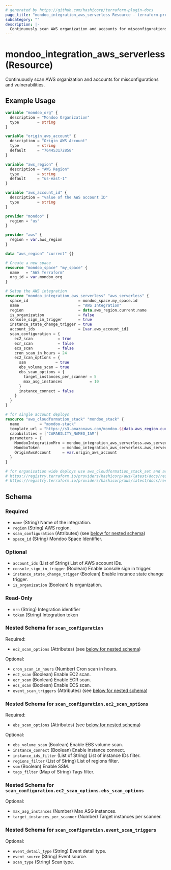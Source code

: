 ```yaml
---
# generated by https://github.com/hashicorp/terraform-plugin-docs
page_title: "mondoo_integration_aws_serverless Resource - terraform-provider-mondoo"
subcategory: ""
description: |-
  Continuously scan AWS organization and accounts for misconfigurations and vulnerabilities.
---
```


# mondoo_integration_aws_serverless (Resource)

Continuously scan AWS organization and accounts for misconfigurations and vulnerabilities.

## Example Usage

```terraform
variable "mondoo_org" {
  description = "Mondoo Organization"
  type        = string
}

variable "origin_aws_account" {
  description = "Origin AWS Account"
  type        = string
  default     = "764453172858"
}

variable "aws_region" {
  description = "AWS Region"
  type        = string
  default     = "us-east-1"
}

variable "aws_account_id" {
  description = "value of the AWS account ID"
  type        = string
}

provider "mondoo" {
  region = "us"
}

provider "aws" {
  region = var.aws_region
}

data "aws_region" "current" {}

# Create a new space
resource "mondoo_space" "my_space" {
  name   = "AWS Terraform"
  org_id = var.mondoo_org
}

# Setup the AWS integration
resource "mondoo_integration_aws_serverless" "aws_serverless" {
  space_id                      = mondoo_space.my_space.id
  name                          = "AWS Integration"
  region                        = data.aws_region.current.name
  is_organization               = false
  console_sign_in_trigger       = true
  instance_state_change_trigger = true
  account_ids                   = [var.aws_account_id]
  scan_configuration = {
    ec2_scan           = true
    ecr_scan           = false
    ecs_scan           = false
    cron_scan_in_hours = 24
    ec2_scan_options = {
      ssm             = true
      ebs_volume_scan = true
      ebs_scan_options = {
        target_instances_per_scanner = 5
        max_asg_instances            = 10
      }
      instance_connect = false
    }
  }
}

# for single account deploys
resource "aws_cloudformation_stack" "mondoo_stack" {
  name         = "mondoo-stack"
  template_url = "https://s3.amazonaws.com/mondoo.${data.aws_region.current.name}/mondoo-lambda-stackset-cf.json"
  capabilities = ["CAPABILITY_NAMED_IAM"]
  parameters = {
    MondooIntegrationMrn = mondoo_integration_aws_serverless.aws_serverless.mrn
    MondooToken          = mondoo_integration_aws_serverless.aws_serverless.token
    OriginAwsAccount     = var.origin_aws_account
  }
}

# for organisation wide deploys use aws_cloudformation_stack_set and aws_cloudformation_stack_set_instance instead of aws_cloudformation_stack
# https://registry.terraform.io/providers/hashicorp/aws/latest/docs/resources/cloudformation_stack_set
# https://registry.terraform.io/providers/hashicorp/aws/latest/docs/resources/cloudformation_stack_set_instance
```

<!-- schema generated by tfplugindocs -->
## Schema

### Required

- `name` (String) Name of the integration.
- `region` (String) AWS region.
- `scan_configuration` (Attributes) (see [below for nested schema](#nestedatt--scan_configuration))
- `space_id` (String) Mondoo Space Identifier.

### Optional

- `account_ids` (List of String) List of AWS account IDs.
- `console_sign_in_trigger` (Boolean) Enable console sign in trigger.
- `instance_state_change_trigger` (Boolean) Enable instance state change trigger.
- `is_organization` (Boolean) Is organization.

### Read-Only

- `mrn` (String) Integration identifier
- `token` (String) Integration token

<a id="nestedatt--scan_configuration"></a>
### Nested Schema for `scan_configuration`

Required:

- `ec2_scan_options` (Attributes) (see [below for nested schema](#nestedatt--scan_configuration--ec2_scan_options))

Optional:

- `cron_scan_in_hours` (Number) Cron scan in hours.
- `ec2_scan` (Boolean) Enable EC2 scan.
- `ecr_scan` (Boolean) Enable ECR scan.
- `ecs_scan` (Boolean) Enable ECS scan.
- `event_scan_triggers` (Attributes) (see [below for nested schema](#nestedatt--scan_configuration--event_scan_triggers))

<a id="nestedatt--scan_configuration--ec2_scan_options"></a>
### Nested Schema for `scan_configuration.ec2_scan_options`

Required:

- `ebs_scan_options` (Attributes) (see [below for nested schema](#nestedatt--scan_configuration--ec2_scan_options--ebs_scan_options))

Optional:

- `ebs_volume_scan` (Boolean) Enable EBS volume scan.
- `instance_connect` (Boolean) Enable instance connect.
- `instance_ids_filter` (List of String) List of instance IDs filter.
- `regions_filter` (List of String) List of regions filter.
- `ssm` (Boolean) Enable SSM.
- `tags_filter` (Map of String) Tags filter.

<a id="nestedatt--scan_configuration--ec2_scan_options--ebs_scan_options"></a>
### Nested Schema for `scan_configuration.ec2_scan_options.ebs_scan_options`

Optional:

- `max_asg_instances` (Number) Max ASG instances.
- `target_instances_per_scanner` (Number) Target instances per scanner.



<a id="nestedatt--scan_configuration--event_scan_triggers"></a>
### Nested Schema for `scan_configuration.event_scan_triggers`

Optional:

- `event_detail_type` (String) Event detail type.
- `event_source` (String) Event source.
- `scan_type` (String) Scan type.
